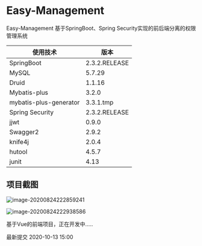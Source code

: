 # Easy-Management
Easy-Management 基于SpringBoot、Spring Security实现的前后端分离的权限管理系统

| 使用技术               | 版本          |
| ---------------------- | ------------- |
| SpringBoot             | 2.3.2.RELEASE |
| MySQL                  | 5.7.29        |
| Druid                  | 1.1.16        |
| Mybatis-plus           | 3.2.0         |
| mybatis-plus-generator | 3.3.1.tmp     |
| Spring Security        | 2.3.2.RELEASE |
| jjwt                   | 0.9.0         |
| Swagger2               | 2.9.2         |
| knife4j                | 2.0.4         |
| hutool                 | 4.5.7         |
| junit                  | 4.13          |

## 项目截图

![image-20200824222859241](https://gitee.com/zerolinck/Easy-Management/raw/master/image/image-20200824222859241.png)

![image-20200824222938586](https://gitee.com/zerolinck/Easy-Management/raw/master/image/image-20200824222938586.png)



基于Vue的前端项目，正在开发中.....

最新提交 2020-10-13 15:00
